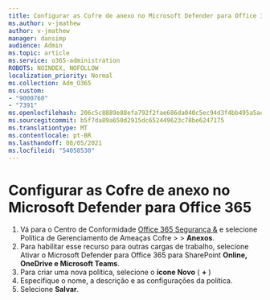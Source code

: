 ```yaml
---
title: Configurar as Cofre de anexo no Microsoft Defender para Office 365
ms.author: v-jmathew
author: v-jmathew
manager: dansimp
audience: Admin
ms.topic: article
ms.service: o365-administration
ROBOTS: NOINDEX, NOFOLLOW
localization_priority: Normal
ms.collection: Adm_O365
ms.custom:
- "9000760"
- "7391"
ms.openlocfilehash: 206c5c8889e88efa792f2fae686da040c5ec94d3f4bb495a5ac5cca59e455e64
ms.sourcegitcommit: b5f7da89a650d2915dc652449623c78be6247175
ms.translationtype: MT
ms.contentlocale: pt-BR
ms.lasthandoff: 08/05/2021
ms.locfileid: "54058530"
---
```

# <a name="set-up-safe-attachment-policies-in-microsoft-defender-for-office-365"></a>Configurar as Cofre de anexo no Microsoft Defender para Office 365

1. Vá para o Centro de Conformidade [Office 365 Segurança &](https://go.microsoft.com/fwlink/p/?linkid=2077143) e selecione Política de Gerenciamento de Ameaças Cofre   >    >  **Anexos**.
2. Para habilitar esse recurso para outras cargas de trabalho, selecione Ativar o Microsoft Defender para Office 365 para SharePoint **Online, OneDrive e Microsoft Teams**.
3. Para criar uma nova política, selecione o **ícone Novo** ( **+** )
4. Especifique o nome, a descrição e as configurações da política.
5. Selecione **Salvar**.
